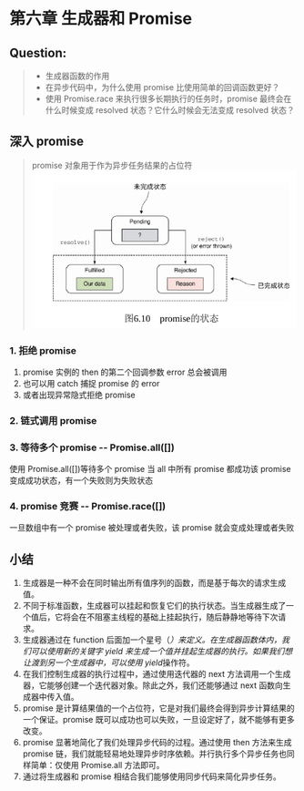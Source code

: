 # 第六章 生成器和 Promise

## Question:

> - 生成器函数的作用
> - 在异步代码中，为什么使用 promise 比使用简单的回调函数更好？
> - 使用 Promise.race 来执行很多长期执行的任务时，promise 最终会在什么时候变成 resolved 状态？它什么时候会无法变成 resolved 状态？

## 深入 promise

> promise 对象用于作为异步任务结果的占位符
> ![执行上下文栈的行为](../img/promise状态.png)

### 1. 拒绝 promise

1. promise 实例的 then 的第二个回调参数 error 总会被调用
2. 也可以用 catch 捕捉 promise 的 error
3. 或者出现异常隐式拒绝 promise

### 2. 链式调用 promise

### 3. 等待多个 promise -- Promise.all([])

使用 Promise.all([])等待多个 promise
当 all 中所有 promise 都成功该 promise 变成成功状态，有一个失败则为失败状态

### 4. promise 竞赛 -- Promise.race([])

一旦数组中有一个 promise 被处理或者失败，该 promise 就会变成处理或者失败

## 小结

1. 生成器是一种不会在同时输出所有值序列的函数，而是基于每次的请求生成值。
2. 不同于标准函数，生成器可以挂起和恢复它们的执行状态。当生成器生成了一个值后，它将会在不阻塞主线程的基础上挂起执行，随后静静地等待下次请求。
3. 生成器通过在 function 后面加一个星号（*）来定义。在生成器函数体内，我们可以使用新的关键字 yield 来生成一个值并挂起生成器的执行。如果我们想让渡到另一个生成器中，可以使用 yield*操作符。
4. 在我们控制生成器的执行过程中，通过使用迭代器的 next 方法调用一个生成器，它能够创建一个迭代器对象。除此之外，我们还能够通过 next 函数向生成器中传入值。
5. promise 是计算结果值的一个占位符，它是对我们最终会得到异步计算结果的一个保证。promise 既可以成功也可以失败，一旦设定好了，就不能够有更多改变。
6. promise 显著地简化了我们处理异步代码的过程。通过使用 then 方法来生成 promise 链，我们就能轻易地处理异步时序依赖。并行执行多个异步任务也同样简单：仅使用 Promise.all 方法即可。
7. 通过将生成器和 promise 相结合我们能够使用同步代码来简化异步任务。
